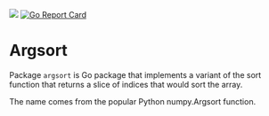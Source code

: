 [![](https://godoc.org/github.com/mmikulicic/argsort?status.svg)](http://godoc.org/github.com/mmikulicic/argsort)
[![Go Report Card](https://goreportcard.com/badge/github.com/mmikulicic/argsort)](https://goreportcard.com/report/github.com/mmikulicic/argsort)

# Argsort

Package `argsort` is Go package that implements a variant of the sort function that returns a slice of indices that would sort the array.

The name comes from the popular Python numpy.Argsort function.
